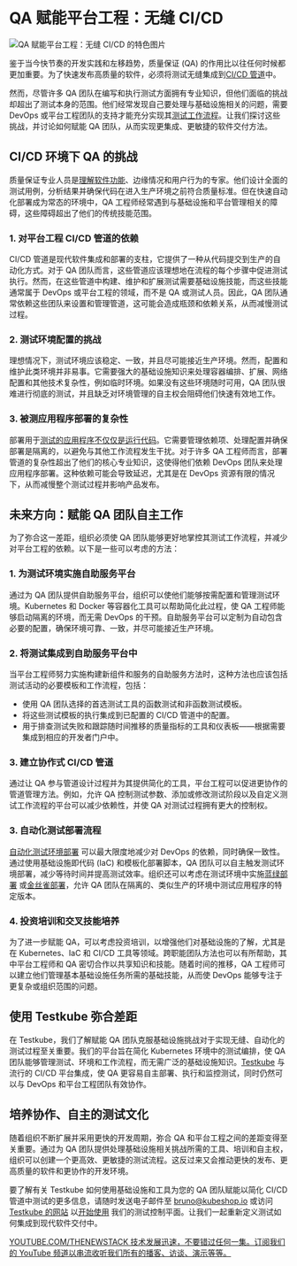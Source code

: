 # QA 赋能平台工程：无缝 CI/CD

![QA 赋能平台工程：无缝 CI/CD 的特色图片](https://cdn.thenewstack.io/media/2024/12/c979882e-qa-1024x576.jpg)

鉴于当今快节奏的开发实践和左移趋势，质量保证 (QA) 的作用比以往任何时候都更加重要。为了快速发布高质量的软件，必须将测试无缝集成到[CI/CD 管道](https://thenewstack.io/ci-cd/)中。

然而，尽管许多 QA 团队在编写和执行测试方面拥有专业知识，但他们面临的挑战却超出了测试本身的范围。他们经常发现自己要处理与基础设施相关的问题，需要 DevOps 或平台工程团队的支持才能充分实现其[测试工作流程](https://thenewstack.io/a-5-step-framework-for-test-execution/)。让我们探讨这些挑战，并讨论如何赋能 QA 团队，从而实现更集成、更敏捷的软件交付方法。

## CI/CD 环境下 QA 的挑战

质量保证专业人员是[理解软件功能](https://thenewstack.io/are-monolith-ci-cd-pipelines-killing-quality-in-your-software/)、边缘情况和用户行为的专家。他们设计全面的测试用例，分析结果并确保代码在进入生产环境之前符合质量标准。但在快速自动化部署成为常态的环境中，QA 工程师经常遇到与基础设施和平台管理相关的障碍，这些障碍超出了他们的传统技能范围。

### 1. 对平台工程 CI/CD 管道的依赖

CI/CD 管道是现代软件集成和部署的支柱，它提供了一种从代码提交到生产的自动化方式。对于 QA 团队而言，这些管道应该理想地在流程的每个步骤中促进测试执行。然而，在这些管道中构建、维护和扩展测试需要基础设施技能，而这些技能通常属于 DevOps 或平台工程的领域，而不是 QA 或测试人员。因此，QA 团队通常依赖这些团队来设置和管理管道，这可能会造成瓶颈和依赖关系，从而减慢测试过程。

### 2. 测试环境配置的挑战

理想情况下，测试环境应该稳定、一致，并且尽可能接近生产环境。然而，配置和维护此类环境并非易事。它需要强大的基础设施知识来处理容器编排、扩展、网络配置和其他技术复杂性，例如临时环境。如果没有这些环境随时可用，QA 团队很难进行彻底的测试，并且缺乏对环境管理的自主权会阻碍他们快速有效地工作。

### 3. 被测应用程序部署的复杂性

部署用于[测试的应用程序不仅仅是运行代码](https://thenewstack.io/stop-running-tests-with-your-ci-cd-tool/)。它需要管理依赖项、处理配置并确保部署是隔离的，以避免与其他工作流程发生干扰。对于许多 QA 工程师而言，部署管道的复杂性超出了他们的核心专业知识，这使得他们依赖 DevOps 团队来处理应用程序部署。这种依赖可能会导致延迟，尤其是在 DevOps 资源有限的情况下，从而减慢整个测试过程并影响产品发布。

## 未来方向：赋能 QA 团队自主工作

为了弥合这一差距，组织必须使 QA 团队能够更好地掌控其测试工作流程，并减少对平台工程的依赖。以下是一些可以考虑的方法：

### 1. 为测试环境实施自助服务平台

通过为 QA 团队提供自助服务平台，组织可以使他们能够按需配置和管理测试环境。Kubernetes 和 Docker 等容器化工具可以帮助简化此过程，使 QA 工程师能够启动隔离的环境，而无需 DevOps 的干预。自助服务平台可以定制为自动包含必要的配置，确保环境可靠、一致，并尽可能接近生产环境。

### 2. 将测试集成到自助服务平台中

当平台工程师努力实施构建新组件和服务的自助服务方法时，这种方法也应该包括测试活动的必要模板和工作流程，包括：

- 使用 QA 团队选择的首选测试工具的函数测试和非函数测试模板。
- 将这些测试模板的执行集成到已配置的 CI/CD 管道中的配置。
- 用于排查测试失败和跟踪随时间推移的质量指标的工具和仪表板——根据需要集成到相应的开发者门户中。
### 3. 建立协作式 CI/CD 管道

通过让 QA 参与管道设计过程并为其提供简化的工具，平台工程可以促进更协作的管道管理方法。例如，允许 QA 控制测试参数、添加或修改测试阶段以及自定义测试工作流程的平台可以减少依赖性，并使 QA 对测试过程拥有更大的控制权。

### 3. 自动化测试部署流程

[自动化测试环境部署](https://thenewstack.io/test-automation-tools-unite/) 可以最大限度地减少对 DevOps 的依赖，同时确保一致性。通过使用基础设施即代码 (IaC) 和模板化部署脚本，QA 团队可以自主触发测试环境部署，减少等待时间并提高测试效率。组织还可以考虑在测试环境中实施[蓝绿部署](https://testkube.io/learn/automating-blue-green-deployments-with-argo-rollouts-and-testkube) 或[金丝雀部署](https://testkube.io/learn/automate-canary-deployments-with-argo-rollouts-and-testkube)，允许 QA 团队在隔离的、类似生产的环境中测试应用程序的特定版本。

### 4. 投资培训和交叉技能培养

为了进一步赋能 QA，可以考虑投资培训，以增强他们对基础设施的了解，尤其是在 Kubernetes、IaC 和 CI/CD 工具等领域。跨职能团队方法也可以有所帮助，其中平台工程师和 QA 密切合作以共享知识和技能。随着时间的推移，QA 工程师可以建立他们管理基本基础设施任务所需的基础技能，从而使 DevOps 能够专注于更复杂或组织范围的问题。

## 使用 Testkube 弥合差距

在 Testkube，我们了解赋能 QA 团队克服基础设施挑战对于实现无缝、自动化的测试过程至关重要。我们的平台旨在简化 Kubernetes 环境中的测试编排，使 QA 团队能够管理测试、环境和工作流程，而无需广泛的基础设施知识。[Testkube](https://testkube.io) 与流行的 CI/CD 平台集成，使 QA 更容易自主部署、执行和监控测试，同时仍然可以与 DevOps 和平台工程团队有效协作。

## 培养协作、自主的测试文化

随着组织不断扩展并采用更快的开发周期，弥合 QA 和平台工程之间的差距变得至关重要。通过为 QA 团队提供处理基础设施相关挑战所需的工具、培训和自主权，组织可以创建一个更高效、更敏捷的测试流程。这反过来又会推动更快的发布、更高质量的软件和更协作的开发环境。

要了解有关 Testkube 如何使用基础设施和工具为您的 QA 团队赋能以简化 CI/CD 管道中测试的更多信息，请随时发送电子邮件至 [bruno@kubeshop.io](mailto:bruno@kubeshop.io) 或访问 [Testkube 的网站](http://testkube.io) 以[开始使用](https://www.testkube.io/get-started) 我们的测试控制平面。让我们一起重新定义测试如何集成到现代软件交付中。

[YOUTUBE.COM/THENEWSTACK 技术发展迅速，不要错过任何一集。订阅我们的 YouTube 频道以串流收听我们所有的播客、访谈、演示等等。](https://youtube.com/thenewstack?sub_confirmation=1)